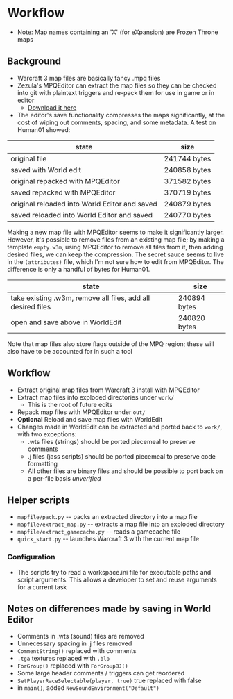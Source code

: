 # Workflow
* Note: Map names containing an 'X' (for eXpansion) are Frozen Throne maps

## Background
* Warcraft 3 map files are basically fancy .mpq files
* Zezula's MPQEditor can extract the map files so they can be checked into git with plaintext triggers and re-pack them for use in game or in editor
    * [Download it here](http://www.zezula.net/en/mpq/download.html)
* The editor's save functionality compresses the maps significantly, at the cost of wiping out comments, spacing, and some metadata. A test on Human01 showed:

| state                                         | size         |
| --------------------------------------------- | ------------ |
| original file                                 | 241744 bytes |
| saved with World edit                         | 240858 bytes |
| original repacked with MPQEditor              | 371582 bytes |
| saved repacked with MPQEditor                 | 370719 bytes |
| original reloaded into World Editor and saved | 240879 bytes |
| saved reloaded into World Editor and saved    | 240770 bytes |

Making a new map file with MPQEditor seems to make it significantly larger. However, it's possible to remove files from an existing map file; by making a template `empty.w3m`, using MPQEditor to remove all files from it, then adding desired files, we can keep the compression. The secret sauce seems to live in the `(attributes)` file, which I'm not sure how to edit from MPQEditor. The difference is only a handful of bytes for Human01.

| state                                                       | size         |
| ----------------------------------------------------------- | ------------ |
| take existing .w3m, remove all files, add all desired files | 240894 bytes |
| open and save above in WorldEdit                            | 240820 bytes |

Note that map files also store flags outside of the MPQ region; these will also have to be accounted for in such a tool

## Workflow
* Extract original map files from Warcraft 3 install with MPQEditor
* Extract map files into exploded directories under `work/`
  * This is the root of future edits
* Repack map files with MPQEditor under `out/`
* **Optional** Reload and save map files with WorldEdit
* Changes made in WorldEdit can be extracted and ported back to `work/`, with two exceptions:
  * .wts files (strings) should be ported piecemeal to preserve comments
  * .j files (jass scripts) should be ported piecemeal to preserve code formatting
  * All other files are binary files and should be possible to port back on a per-file basis *unverified*

## Helper scripts
* `mapfile/pack.py` -- packs an extracted directory into a map file
* `mapfile/extract_map.py` -- extracts a map file into an exploded directory
* `mapfile/extract_gamecache.py` -- reads a gamecache file
* `quick_start.py` -- launches Warcraft 3 with the current map file

### Configuration
* The scripts try to read a workspace.ini file for executable paths and script arguments. This allows a developer to set and reuse arguments for a current task

## Notes on differences made by saving in World Editor
* Comments in .wts (sound) files are removed
* Unnecessary spacing in .j files removed
* `CommentString()` replaced with comments
* `.tga` textures replaced with `.blp`
* `ForGroup()` replaced with `ForGroupBJ()`
* Some large header comments / triggers can get reordered
* `SetPlayerRaceSelectable(player, true)` true replaced with false
* in `main()`, added `NewSoundEnvironment("Default")`
